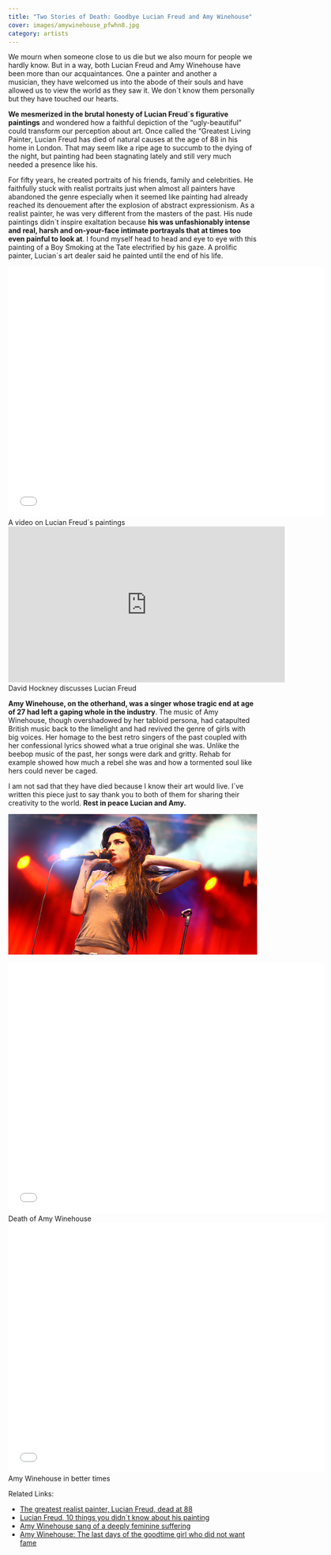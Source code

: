 ```yaml
---
title: "Two Stories of Death: Goodbye Lucian Freud and Amy Winehouse"
cover: images/amywinehouse_pfwhn8.jpg
category: artists
---
```


We mourn when someone close to us die but we also mourn for people we hardly know. But in a way, both Lucian Freud and Amy Winehouse have been more than our acquaintances. One a painter and another a musician, they have welcomed us into the abode of their souls and have allowed us to view the world as they saw it. We don´t know them personally but they have touched our hearts.

**We mesmerized in the brutal honesty of Lucian Freud´s figurative paintings** and wondered how a faithful depiction of the “ugly-beautiful” could transform our perception about art. Once called the “Greatest Living Painter, Lucian Freud has died of natural causes at the age of 88 in his home in London. That may seem like a ripe age to succumb to the dying of the night, but painting had been stagnating lately and still very much needed a presence like his.

For fifty years, he created portraits of his friends, family and celebrities. He faithfully stuck with realist portraits just when almost all painters have abandoned the genre especially when it seemed like painting had already reached its denouement after the explosion of abstract expressionism. As a realist painter, he was very different from the masters of the past. His nude paintings didn´t inspire exaltation because **his was unfashionably intense and real, harsh and on-your-face intimate portrayals that at times too even painful to look at**. I found myself head to head and eye to eye with this painting of a Boy Smoking at the Tate electrified by his gaze. A prolific painter, Lucian´s art dealer said he painted until the end of his life.

<iframe allowfullscreen="" class="youtube-player" frameborder="0" height="505" src="//www.youtube.com/embed/bIFvlziX6o8?wmode=transparent&fs=1&hl=en&modestbranding=1&iv_load_policy=3&showsearch=0&rel=0&theme=dark&feature=fvst" title="YouTube video player" type="text/html" width="640"></iframe>

<figcaption>A video on Lucian Freud´s paintings</figcaption>

<iframe width="560" height="315" src="https://www.youtube.com/embed/jlAyBMKpKEE" frameborder="0" allow="accelerometer; autoplay; encrypted-media; gyroscope; picture-in-picture" allowfullscreen></iframe>

<figcaption>David Hockney discusses Lucian Freud</figcaption>

**Amy Winehouse, on the otherhand, was a singer whose tragic end at age of 27 had left a gaping whole in the industry**. The music of Amy Winehouse, though overshadowed by her tabloid persona, had catapulted British music back to the limelight and had revived the genre of girls with big voices. Her homage to the best retro singers of the past coupled with her confessional lyrics showed what a true original she was. Unlike the beebop music of the past, her songs were dark and gritty. Rehab for example showed how much a rebel she was and how a tormented soul like hers could never be caged.

I am not sad that they have died because I know their art would live. I´ve written this piece just to say thank you to both of them for sharing their creativity to the world. **Rest in peace Lucian and Amy.**

![](./images/amywinehouse_pfwhn8.jpg "Amy Winehouse. Photo by NPRP3")

<iframe allowfullscreen="" class="youtube-player" frameborder="0" height="505" src="//www.youtube.com/embed/yKdcgPkgLns?wmode=transparent&fs=1&hl=en&modestbranding=1&iv_load_policy=3&showsearch=0&rel=0&theme=dark" title="YouTube video player" type="text/html" width="640"></iframe>

<figcaption>Death of Amy Winehouse</figcaption>

<iframe allowfullscreen="" class="youtube-player" frameborder="0" height="505" src="//www.youtube.com/embed/ebf171vP74k?wmode=transparent&fs=1&hl=en&modestbranding=1&iv_load_policy=3&showsearch=0&rel=0&theme=dark" title="YouTube video player" type="text/html" width="640"></iframe>

<figcaption>Amy Winehouse in better times</figcaption>

Related Links:

- [The greatest realist painter, Lucian Freud, dead at 88](http://www.thejournal.ie/the-greatest-realist-painter-lucian-freud-dead-at-88-183597-Jul2011/ "Lucian Freud death")
- [Lucian Freud, 10 things you didn´t know about his painting](http://www.telegraph.co.uk/culture/art/art-news/8654311/Lucian-Freud-10-things-you-didnt-know-about-his-paintings.html "Lucian Freud 10 things")
- [Amy Winehouse sang of a deeply feminine suffering](http://www.guardian.co.uk/music/2011/jul/26/amy-winehouse-lyrics "Amy Winehouse the Guardian")
- [Amy Winehouse: The last days of the goodtime girl who did not want fame](http://www.guardian.co.uk/music/2011/jul/27/amy-winehouse-last-days-camden "Amy")
